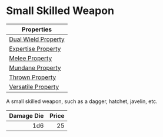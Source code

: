 # Small Skilled Weapon

| Properties                                                                  |
| --------------------------------------------------------------------------- |
| [Dual Wield Property](../../Weapon%20Properties/Dual%20Wield%20Property.md) |
| [Expertise Property](../../Weapon%20Properties/Expertise%20Property.md)     |
| [Melee Property](../../Weapon%20Properties/Melee%20Property.md)             |
| [Mundane Property](../../Material%20Properties/Mundane%20Property.md)       |
| [Thrown Property](../../Weapon%20Properties/Thrown%20Property.md)           |
| [Versatile Property](../../Weapon%20Properties/Versatile%20Property.md)     |

A small skilled weapon, such as a dagger, hatchet, javelin, etc.

| Damage Die | Price |
| ---------: | ----: |
|        1d6 |    25 |
